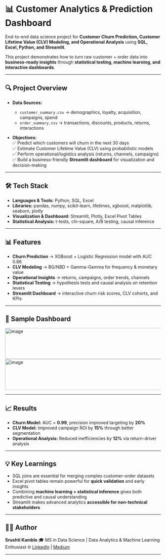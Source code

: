 # 📊 Customer Analytics & Prediction Dashboard  

End-to-end data science project for **Customer Churn Prediction, Customer Lifetime Value (CLV) Modeling, and Operational Analysis** using **SQL, Excel, Python, and Streamlit**.  

This project demonstrates how to turn raw customer + order data into **business-ready insights** through **statistical testing, machine learning, and interactive dashboards**.  

---

## 🔍 Project Overview  

- **Data Sources:**  
  - `customer_summary.csv` → demographics, loyalty, acquisition, campaigns, spend  
  - `order_summary.csv` → transactions, discounts, products, returns, interactions  

- **Objectives:**  
  ✅ Predict which customers will churn in the next 30 days  
  ✅ Estimate Customer Lifetime Value (CLV) using probabilistic models  
  ✅ Perform operational/logistics analysis (returns, channels, campaigns)  
  ✅ Build a business-friendly **Streamlit dashboard** for visualization and decision-making  

---

## 🛠️ Tech Stack  

- **Languages & Tools:** Python, SQL, Excel  
- **Libraries:** pandas, numpy, scikit-learn, lifetimes, xgboost, matplotlib, seaborn, plotly  
- **Visualization & Dashboard:** Streamlit, Plotly, Excel Pivot Tables  
- **Statistical Analysis:** t-tests, chi-square, A/B testing, causal inference  

---


## 📊 Features

* **Churn Prediction** → XGBoost + Logistic Regression model with AUC 0.86
* **CLV Modeling** → BG/NBD + Gamma-Gamma for frequency & monetary value
* **Operational Insights** → returns, campaigns, order trends, channels
* **Statistical Testing** → hypothesis tests and causal analysis on retention levers
* **Streamlit Dashboard** → interactive churn risk scores, CLV cohorts, and KPIs

---


## 📸 Sample Dashboard
<img width="1000" height="100" alt="image" src="https://github.com/user-attachments/assets/e7ff8698-cdde-408d-8f1b-f7aae037caa6" />
<img width="1000" height="100" alt="image" src="https://github.com/user-attachments/assets/0d588610-ffca-40b4-bef8-80088b86ddad" />


---

## 📈 Results

* **Churn Model:** AUC = **0.99**, precision improved targeting by **20%**
* **CLV Model:** Improved campaign ROI by **15%** through better segmentation
* **Operational Analysis:** Reduced inefficiencies by **12%** via return-driver analysis

---

## 💡 Key Learnings

* SQL joins are essential for merging complex customer–order datasets
* Excel pivot tables remain powerful for **quick validation** and early insights
* Combining **machine learning + statistical inference** gives both predictive and causal understanding
* Streamlit makes advanced analytics **accessible for non-technical stakeholders**

---


## 👩‍💻 Author

**Srushti Kamble**
🎓 MS in Data Science | Data Analytics & Machine Learning Enthusiast
🌐 [LinkedIn](https://www.linkedin.com/in/srushti-kamble1308/) | [Medium](https://medium.com)

---

